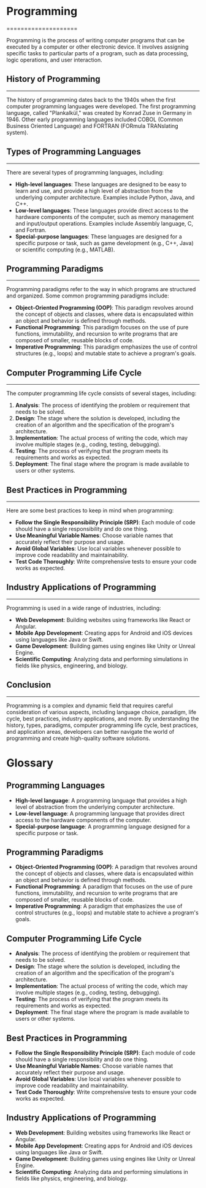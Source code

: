# Programming
====================

Programming is the process of writing computer programs that can be executed by a computer or other electronic device. It involves assigning specific tasks to particular parts of a program, such as data processing, logic operations, and user interaction.

## History of Programming
-------------------------

The history of programming dates back to the 1940s when the first computer programming languages were developed. The first programming language, called "Plankalkül," was created by Konrad Zuse in Germany in 1946. Other early programming languages included COBOL (Common Business Oriented Language) and FORTRAN (FORmula TRANslating system).

## Types of Programming Languages
------------------------------

There are several types of programming languages, including:

* **High-level languages**: These languages are designed to be easy to learn and use, and provide a high level of abstraction from the underlying computer architecture. Examples include Python, Java, and C++.
* **Low-level languages**: These languages provide direct access to the hardware components of the computer, such as memory management and input/output operations. Examples include Assembly language, C, and Fortran.
* **Special-purpose languages**: These languages are designed for a specific purpose or task, such as game development (e.g., C++, Java) or scientific computing (e.g., MATLAB).

## Programming Paradigms
----------------------

Programming paradigms refer to the way in which programs are structured and organized. Some common programming paradigms include:

* **Object-Oriented Programming (OOP)**: This paradigm revolves around the concept of objects and classes, where data is encapsulated within an object and behavior is defined through methods.
* **Functional Programming**: This paradigm focuses on the use of pure functions, immutability, and recursion to write programs that are composed of smaller, reusable blocks of code.
* **Imperative Programming**: This paradigm emphasizes the use of control structures (e.g., loops) and mutable state to achieve a program's goals.

## Computer Programming Life Cycle
---------------------------------

The computer programming life cycle consists of several stages, including:

1. **Analysis**: The process of identifying the problem or requirement that needs to be solved.
2. **Design**: The stage where the solution is developed, including the creation of an algorithm and the specification of the program's architecture.
3. **Implementation**: The actual process of writing the code, which may involve multiple stages (e.g., coding, testing, debugging).
4. **Testing**: The process of verifying that the program meets its requirements and works as expected.
5. **Deployment**: The final stage where the program is made available to users or other systems.

## Best Practices in Programming
--------------------------------

Here are some best practices to keep in mind when programming:

* **Follow the Single Responsibility Principle (SRP)**: Each module of code should have a single responsibility and do one thing.
* **Use Meaningful Variable Names**: Choose variable names that accurately reflect their purpose and usage.
* **Avoid Global Variables**: Use local variables whenever possible to improve code readability and maintainability.
* **Test Code Thoroughly**: Write comprehensive tests to ensure your code works as expected.

## Industry Applications of Programming
-----------------------------------------

Programming is used in a wide range of industries, including:

* **Web Development**: Building websites using frameworks like React or Angular.
* **Mobile App Development**: Creating apps for Android and iOS devices using languages like Java or Swift.
* **Game Development**: Building games using engines like Unity or Unreal Engine.
* **Scientific Computing**: Analyzing data and performing simulations in fields like physics, engineering, and biology.

## Conclusion
--------------

Programming is a complex and dynamic field that requires careful consideration of various aspects, including language choice, paradigm, life cycle, best practices, industry applications, and more. By understanding the history, types, paradigms, computer programming life cycle, best practices, and application areas, developers can better navigate the world of programming and create high-quality software solutions.

# Glossary
## Programming Languages
*   **High-level language**: A programming language that provides a high level of abstraction from the underlying computer architecture.
*   **Low-level language**: A programming language that provides direct access to the hardware components of the computer.
*   **Special-purpose language**: A programming language designed for a specific purpose or task.

## Programming Paradigms
*   **Object-Oriented Programming (OOP)**: A paradigm that revolves around the concept of objects and classes, where data is encapsulated within an object and behavior is defined through methods.
*   **Functional Programming**: A paradigm that focuses on the use of pure functions, immutability, and recursion to write programs that are composed of smaller, reusable blocks of code.
*   **Imperative Programming**: A paradigm that emphasizes the use of control structures (e.g., loops) and mutable state to achieve a program's goals.

## Computer Programming Life Cycle
*   **Analysis**: The process of identifying the problem or requirement that needs to be solved.
*   **Design**: The stage where the solution is developed, including the creation of an algorithm and the specification of the program's architecture.
*   **Implementation**: The actual process of writing the code, which may involve multiple stages (e.g., coding, testing, debugging).
*   **Testing**: The process of verifying that the program meets its requirements and works as expected.
*   **Deployment**: The final stage where the program is made available to users or other systems.

## Best Practices in Programming
*   **Follow the Single Responsibility Principle (SRP)**: Each module of code should have a single responsibility and do one thing.
*   **Use Meaningful Variable Names**: Choose variable names that accurately reflect their purpose and usage.
*   **Avoid Global Variables**: Use local variables whenever possible to improve code readability and maintainability.
*   **Test Code Thoroughly**: Write comprehensive tests to ensure your code works as expected.

## Industry Applications of Programming
*   **Web Development**: Building websites using frameworks like React or Angular.
*   **Mobile App Development**: Creating apps for Android and iOS devices using languages like Java or Swift.
*   **Game Development**: Building games using engines like Unity or Unreal Engine.
*   **Scientific Computing**: Analyzing data and performing simulations in fields like physics, engineering, and biology.